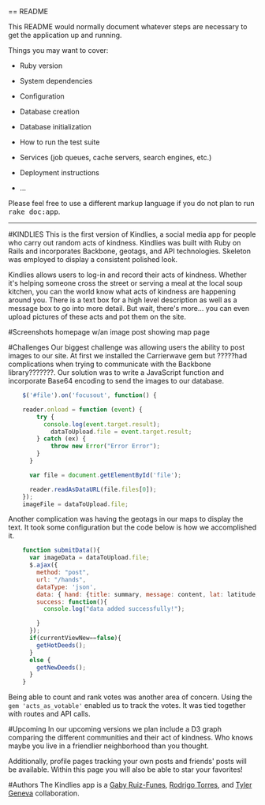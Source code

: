 == README

This README would normally document whatever steps are necessary to get the
application up and running.

Things you may want to cover:

* Ruby version

* System dependencies

* Configuration

* Database creation

* Database initialization

* How to run the test suite

* Services (job queues, cache servers, search engines, etc.)

* Deployment instructions

* ...


Please feel free to use a different markup language if you do not plan to run
<tt>rake doc:app</tt>.

_______________________________________________________________

#KINDLIES
This is the first version of Kindlies, a social media app for people who carry out random acts of kindness.  Kindlies was built with Ruby on Rails and incorporates Backbone, geotags, and API technologies. Skeleton was employed to display a consistent polished look.

Kindlies allows users to log-in and record their acts of kindness.  Whether it's helping someone cross the street or serving a meal at the local soup kitchen, you can the world know what acts of kindness are happening around you.  There is a text box for a high level description as well as a message box to go into more detail.  But wait, there's more... you can even upload pictures of these acts and pot them on the site.


#Screenshots
homepage w/an image post showing
map page


#Challenges
Our biggest challenge was allowing users the ability to post images to our site.  At first we installed the Carrierwave gem but ?????had complications when trying to communicate with the Backbone library???????.  Our solution was to write a JavaScript function and incorporate Base64 encoding to send the images to our database.

```javascript
    $('#file').on('focusout', function() {

    reader.onload = function (event) {
        try {
          console.log(event.target.result);
            dataToUpload.file = event.target.result;
        } catch (ex) {
            throw new Error("Error Error");
        }
      }

      var file = document.getElementById('file');

      reader.readAsDataURL(file.files[0]);
    });
    imageFile = dataToUpload.file;
```

Another complication was having the geotags in our maps to display the text.  It took some configuration but the code below is how we accomplished it.

```javascript
    function submitData(){
      var imageData = dataToUpload.file;
      $.ajax({
        method: "post",
        url: "/hands",
        dataType: 'json',
        data: { hand: {title: summary, message: content, lat: latitude, long: longitude, image: imageData     }, authenticity_token: token },
        success: function(){
          console.log("data added successfully!");

        }
      });
      if(currentViewNew==false){
        getHotDeeds();
      }
      else {
        getNewDeeds();
      }
    }
```

Being able to count and rank votes was another area of concern.  Using the `gem 'acts_as_votable'` enabled us to track the votes.  It was tied together with routes and API calls.


#Upcoming
In our upcoming versions we plan include a D3 graph comparing the different communities and their act of kindness.  Who knows maybe you live in a friendlier neighborhood than you thought.

Additionally,  profile pages tracking your own posts and friends' posts will be available.  Within this page you will also be able to star your favorites!


#Authors
The Kindlies app is a [Gaby Ruiz-Funes](https://github.com/mightyGaby), [Rodrigo Torres](https://github.com/rtone1), and [Tyler Geneva](https://github.com/ctylerg) collaboration.
